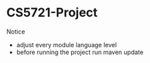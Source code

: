 # CS5721-Project

Notice
- adjust every module language level
- before running the project run maven update